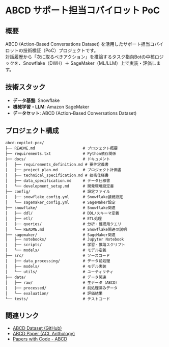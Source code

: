 # ABCD サポート担当コパイロット PoC

## 概要

ABCD (Action-Based Conversations Dataset) を活用したサポート担当コパイロットの技術検証（PoC）プロジェクトです。<br>
対話履歴から「次に取るべきアクション」を推論するタスク指向Botの中核ロジックを、Snowflake（DWH）＋ SageMaker（ML/LLM）上で実装・評価します。

## 技術スタック

- **データ基盤**: Snowflake
- **機械学習・LLM**: Amazon SageMaker
- **データセット**: ABCD (Action-Based Conversations Dataset)

## プロジェクト構成

```
abcd-copilot-poc/
├── README.md                     # プロジェクト概要
├── requirements.txt              # Python依存関係
├── docs/                         # ドキュメント
│   ├── requirements_definition.md # 要件定義書
│   ├── project_plan.md           # プロジェクト計画書
│   ├── technical_specification.md # 技術仕様書
│   ├── data_specification.md     # データ仕様書
│   └── development_setup.md      # 開発環境設定書
├── config/                       # 設定ファイル
│   ├── snowflake_config.yml      # Snowflake接続設定
│   └── sagemaker_config.yml      # SageMaker設定
├── snowflake/                    # Snowflake関連
│   ├── ddl/                      # DDL/スキーマ定義
│   ├── etl/                      # ETL処理
│   ├── queries/                  # 分析・確認用クエリ
│   └── README.md                 # Snowflake関連の説明
├── sagemaker/                    # SageMaker関連
│   ├── notebooks/                # Jupyter Notebook
│   ├── scripts/                  # 学習・推論スクリプト
│   └── models/                   # モデル定義
├── src/                          # ソースコード
│   ├── data_processing/          # データ前処理
│   ├── models/                   # モデル実装
│   └── utils/                    # ユーティリティ
├── data/                         # データ関連
│   ├── raw/                      # 生データ（ABCD）
│   ├── processed/                # 前処理済みデータ
│   └── evaluation/               # 評価結果
└── tests/                        # テストコード
```

## 関連リンク

- [ABCD Dataset (GitHub)](https://github.com/asappresearch/abcd)
- [ABCD Paper (ACL Anthology)](https://aclanthology.org/2021.naacl-main.239/)
- [Papers with Code - ABCD](https://paperswithcode.com/dataset/abcd) 